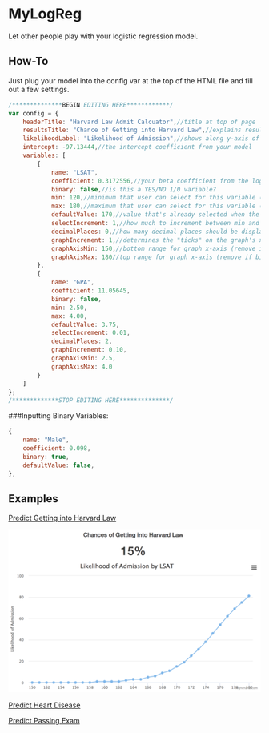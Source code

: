 # MyLogReg
Let other people play with your logistic regression model.

## How-To
Just plug your model into the config var at the top of the HTML file and fill out a few settings. 
```javascript
/**************BEGIN EDITING HERE************/
var config = {
    headerTitle: "Harvard Law Admit Calcuator",//title at top of page
    resultsTitle: "Chance of Getting into Harvard Law",//explains results
    likelihoodLabel: "Likelihood of Admission",//shows along y-axis of graph
    intercept: -97.13444,//the intercept coefficient from your model
    variables: [
        {
            name: "LSAT",
            coefficient: 0.3172556,//your beta coefficient from the logistic regression model
            binary: false,//is this a YES/NO 1/0 variable?
            min: 120,//minimum that user can select for this variable (remove if binary)
            max: 180,//maximum that user can select for this variable (remove if binary)
            defaultValue: 170,//value that's already selected when the page loads (use true/false for binary)
            selectIncrement: 1,//how much to increment between min and max for user select (remove if binary)
            decimalPlaces: 0,//how many decimal places should be displayed (remove if binary)
            graphIncrement: 1,//determines the "ticks" on the graph's x-axis (remove if binary)
            graphAxisMin: 150,//bottom range for graph x-axis (remove if binary)
            graphAxisMax: 180//top range for graph x-axis (remove if binary)
        },
        {
            name: "GPA",
            coefficient: 11.05645,
            binary: false,
            min: 2.50,
            max: 4.00,
            defaultValue: 3.75,
            selectIncrement: 0.01,
            decimalPlaces: 2,
            graphIncrement: 0.10,
            graphAxisMin: 2.5,
            graphAxisMax: 4.0
        }
    ]
};
/*************STOP EDITING HERE**************/
```

###Inputting Binary Variables:
```javascript
{
	name: "Male",
	coefficient: 0.098,
	binary: true,
	defaultValue: false,
},
```

## Examples
[Predict Getting into Harvard Law](https://www.mylogreg.us)

![alt text](https://github.com/kaseyb002/MyLogReg/blob/master/public/assets/img/example.png "Harvard Calculator")

[Predict Heart Disease](https://www.mylogreg.us/heart.html)

[Predict Passing Exam](https://www.mylogreg.us/study.html)